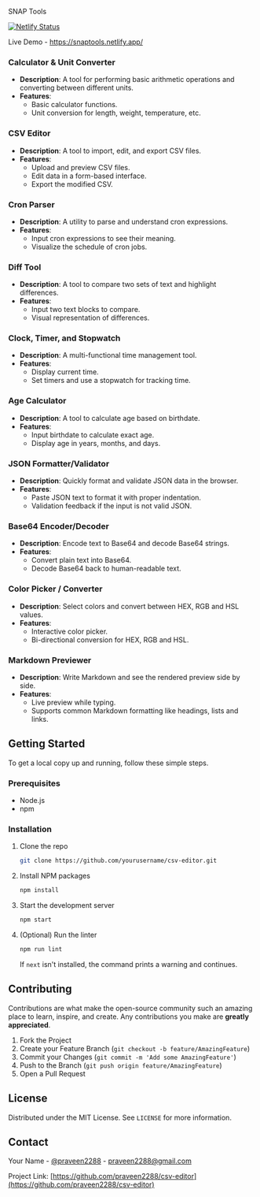 SNAP Tools

[![Netlify Status](https://api.netlify.com/api/v1/badges/bd1aa4ba-37ca-4d66-bfd4-245ed34b2df1/deploy-status)](https://app.netlify.com/sites/snaptools/deploys)

Live Demo - https://snaptools.netlify.app/

### Calculator & Unit Converter
- **Description**: A tool for performing basic arithmetic operations and converting between different units.
- **Features**:
  - Basic calculator functions.
  - Unit conversion for length, weight, temperature, etc.

### CSV Editor
- **Description**: A tool to import, edit, and export CSV files.
- **Features**:
  - Upload and preview CSV files.
  - Edit data in a form-based interface.
  - Export the modified CSV.

### Cron Parser
- **Description**: A utility to parse and understand cron expressions.
- **Features**:
  - Input cron expressions to see their meaning.
  - Visualize the schedule of cron jobs.

### Diff Tool
- **Description**: A tool to compare two sets of text and highlight differences.
- **Features**:
  - Input two text blocks to compare.
  - Visual representation of differences.

### Clock, Timer, and Stopwatch
- **Description**: A multi-functional time management tool.
- **Features**:
  - Display current time.
  - Set timers and use a stopwatch for tracking time.

### Age Calculator
- **Description**: A tool to calculate age based on birthdate.
- **Features**:
  - Input birthdate to calculate exact age.
  - Display age in years, months, and days.

### JSON Formatter/Validator
- **Description**: Quickly format and validate JSON data in the browser.
- **Features**:
  - Paste JSON text to format it with proper indentation.
  - Validation feedback if the input is not valid JSON.

### Base64 Encoder/Decoder
- **Description**: Encode text to Base64 and decode Base64 strings.
- **Features**:
  - Convert plain text into Base64.
  - Decode Base64 back to human-readable text.

### Color Picker / Converter
- **Description**: Select colors and convert between HEX, RGB and HSL values.
- **Features**:
  - Interactive color picker.
  - Bi-directional conversion for HEX, RGB and HSL.

### Markdown Previewer
- **Description**: Write Markdown and see the rendered preview side by side.
- **Features**:
  - Live preview while typing.
  - Supports common Markdown formatting like headings, lists and links.

## Getting Started

To get a local copy up and running, follow these simple steps.

### Prerequisites

- Node.js
- npm

### Installation

1. Clone the repo
   ```sh
   git clone https://github.com/yourusername/csv-editor.git
   ```
2. Install NPM packages
   ```sh
   npm install
   ```
3. Start the development server
   ```sh
   npm start
   ```
4. (Optional) Run the linter
   ```sh
   npm run lint
   ```
   If `next` isn't installed, the command prints a warning and continues.

## Contributing

Contributions are what make the open-source community such an amazing place to learn, inspire, and create. Any contributions you make are **greatly appreciated**.

1. Fork the Project
2. Create your Feature Branch (`git checkout -b feature/AmazingFeature`)
3. Commit your Changes (`git commit -m 'Add some AmazingFeature'`)
4. Push to the Branch (`git push origin feature/AmazingFeature`)
5. Open a Pull Request

## License

Distributed under the MIT License. See `LICENSE` for more information.

## Contact

Your Name - [@praveen2288](https://twitter.com/praveen2288) - praveen2288@gmail.com

Project Link: [https://github.com/praveen2288/csv-editor](https://github.com/praveen2288/csv-editor)